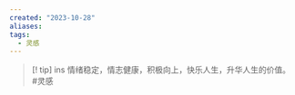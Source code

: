 ```yaml
---
created: "2023-10-28"
aliases: 
tags:
  - 灵感
---
```




> [! tip] ins
>情绪稳定，情志健康，积极向上，快乐人生，升华人生的价值。
#灵感
